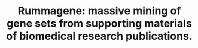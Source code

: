 ---
authors: Clarke DJB; Marino GB; Deng EZ; Xie Z; Evangelista JE; Ma'ayan A
carousel: false
doi: 10.1038/s42003-024-06177-7
featured: false
issue: '1'
journal: Communications Biology
keywords: '["Databases, Factual", "Data Mining", "Gene Expression Regulation", "Mammals",
  "Biomedical Research", "Software", "Animals"]'
landmark: false
layout: '@/layouts/Publication.astro'
page: '482'
pmcid: PMC11032387
pmid: 38643247
title: 'Rummagene: massive mining of gene sets from supporting materials of biomedical
  research publications.'
volume: '7'
year: 2024
---